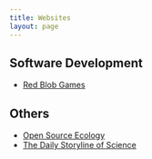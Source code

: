 ```yaml
---
title: Websites
layout: page
---
```


Software Development
--------
* [Red Blob Games](http://www.redblobgames.com/)

Others
--------
* [Open Source Ecology](http://opensourceecology.org/wiki/)
* [The Daily Storyline of Science](http://www.scilogs.com/)
